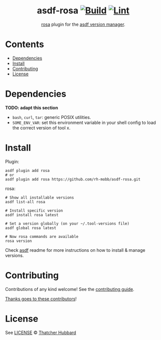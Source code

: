 <div align="center">

# asdf-rosa [![Build](https://github.com/rh-mobb/asdf-rosa/actions/workflows/build.yml/badge.svg)](https://github.com/rh-mobb/asdf-rosa/actions/workflows/build.yml) [![Lint](https://github.com/rh-mobb/asdf-rosa/actions/workflows/lint.yml/badge.svg)](https://github.com/rh-mobb/asdf-rosa/actions/workflows/lint.yml)


[rosa](https://docs.openshift.com/rosa/rosa_cli/rosa-get-started-cli.html) plugin for the [asdf version manager](https://asdf-vm.com).

</div>

# Contents

- [Dependencies](#dependencies)
- [Install](#install)
- [Contributing](#contributing)
- [License](#license)

# Dependencies

**TODO: adapt this section**

- `bash`, `curl`, `tar`: generic POSIX utilities.
- `SOME_ENV_VAR`: set this environment variable in your shell config to load the correct version of tool x.

# Install

Plugin:

```shell
asdf plugin add rosa
# or
asdf plugin add rosa https://github.com/rh-mobb/asdf-rosa.git
```

rosa:

```shell
# Show all installable versions
asdf list-all rosa

# Install specific version
asdf install rosa latest

# Set a version globally (on your ~/.tool-versions file)
asdf global rosa latest

# Now rosa commands are available
rosa version
```

Check [asdf](https://github.com/asdf-vm/asdf) readme for more instructions on how to
install & manage versions.

# Contributing

Contributions of any kind welcome! See the [contributing guide](contributing.md).

[Thanks goes to these contributors](https://github.com/rh-mobb/asdf-rosa/graphs/contributors)!

# License

See [LICENSE](LICENSE) © [Thatcher Hubbard](https://github.com/rh-mobb/)
